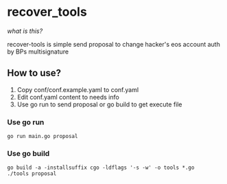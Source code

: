# recover_tools

*what is this?*

recover-tools is simple send proposal to change hacker's eos account auth by BPs multisignature

## How to use?

1. Copy conf/conf.example.yaml to conf.yaml
2. Edit conf.yaml content to needs info
3. Use go run to send proposal or go build to get execute file

### Use go run
`go run main.go proposal`

### Use go build
```
go build -a -installsuffix cgo -ldflags '-s -w' -o tools *.go
./tools proposal
````
